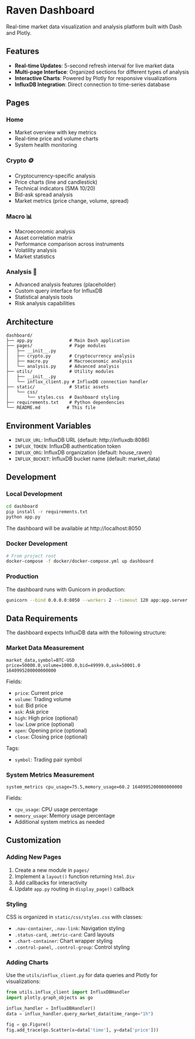 # Raven Dashboard

Real-time market data visualization and analysis platform built with Dash and Plotly.

## Features

- **Real-time Updates**: 5-second refresh interval for live market data
- **Multi-page Interface**: Organized sections for different types of analysis
- **Interactive Charts**: Powered by Plotly for responsive visualizations
- **InfluxDB Integration**: Direct connection to time-series database

## Pages

### Home
- Market overview with key metrics
- Real-time price and volume charts
- System health monitoring

### Crypto 🪙
- Cryptocurrency-specific analysis
- Price charts (line and candlestick)
- Technical indicators (SMA 10/20)
- Bid-ask spread analysis
- Market metrics (price change, volume, spread)

### Macro 📊
- Macroeconomic analysis
- Asset correlation matrix
- Performance comparison across instruments
- Volatility analysis
- Market statistics

### Analysis 🔬
- Advanced analysis features (placeholder)
- Custom query interface for InfluxDB
- Statistical analysis tools
- Risk analysis capabilities

## Architecture

```
dashboard/
├── app.py              # Main Dash application
├── pages/              # Page modules
│   ├── __init__.py
│   ├── crypto.py       # Cryptocurrency analysis
│   ├── macro.py        # Macroeconomic analysis
│   └── analysis.py     # Advanced analysis
├── utils/              # Utility modules
│   ├── __init__.py
│   └── influx_client.py # InfluxDB connection handler
├── static/             # Static assets
│   └── css/
│       └── styles.css  # Dashboard styling
├── requirements.txt    # Python dependencies
└── README.md          # This file
```

## Environment Variables

- `INFLUX_URL`: InfluxDB URL (default: http://influxdb:8086)
- `INFLUX_TOKEN`: InfluxDB authentication token
- `INFLUX_ORG`: InfluxDB organization (default: house_raven)
- `INFLUX_BUCKET`: InfluxDB bucket name (default: market_data)

## Development

### Local Development

```bash
cd dashboard
pip install -r requirements.txt
python app.py
```

The dashboard will be available at http://localhost:8050

### Docker Development

```bash
# From project root
docker-compose -f docker/docker-compose.yml up dashboard
```

### Production

The dashboard runs with Gunicorn in production:

```bash
gunicorn --bind 0.0.0.0:8050 --workers 2 --timeout 120 app:app.server
```

## Data Requirements

The dashboard expects InfluxDB data with the following structure:

### Market Data Measurement

```
market_data,symbol=BTC-USD price=50000.0,volume=1000.0,bid=49999.0,ask=50001.0 1640995200000000000
```

Fields:
- `price`: Current price
- `volume`: Trading volume
- `bid`: Bid price
- `ask`: Ask price
- `high`: High price (optional)
- `low`: Low price (optional)
- `open`: Opening price (optional)
- `close`: Closing price (optional)

Tags:
- `symbol`: Trading pair symbol

### System Metrics Measurement

```
system_metrics cpu_usage=75.5,memory_usage=60.2 1640995200000000000
```

Fields:
- `cpu_usage`: CPU usage percentage
- `memory_usage`: Memory usage percentage
- Additional system metrics as needed

## Customization

### Adding New Pages

1. Create a new module in `pages/`
2. Implement a `layout()` function returning `html.Div`
3. Add callbacks for interactivity
4. Update `app.py` routing in `display_page()` callback

### Styling

CSS is organized in `static/css/styles.css` with classes:
- `.nav-container`, `.nav-link`: Navigation styling
- `.status-card`, `.metric-card`: Card layouts
- `.chart-container`: Chart wrapper styling
- `.control-panel`, `.control-group`: Control styling

### Adding Charts

Use the `utils/influx_client.py` for data queries and Plotly for visualizations:

```python
from utils.influx_client import InfluxDBHandler
import plotly.graph_objects as go

influx_handler = InfluxDBHandler()
data = influx_handler.query_market_data(time_range="1h")

fig = go.Figure()
fig.add_trace(go.Scatter(x=data['time'], y=data['price']))
```